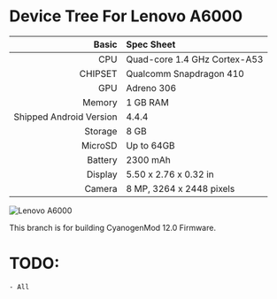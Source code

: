 Device Tree For Lenovo A6000
===================================== 

| Basic   | Spec Sheet                  |
| -------:|:--------------------------- |
| CPU     | Quad-core 1.4 GHz Cortex-A53 | 
| CHIPSET | Qualcomm Snapdragon 410 |
| GPU     | Adreno 306 |
| Memory  | 1 GB RAM |
| Shipped Android Version | 4.4.4 |
| Storage | 8 GB |
| MicroSD | Up to 64GB |
| Battery | 2300 mAh |
| Display | 5.50 x 2.76 x 0.32 in |
| Camera  | 8 MP, 3264 x 2448 pixels |


![Lenovo A6000](http://cdn2.gsmarena.com/vv/pics/lenovo/lenovo-a6000-1.jpg "Lenovo A6000")

This branch is for building CyanogenMod 12.0 Firmware.

TODO:
=======

	- All
